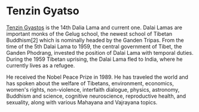 # Tenzin Gyatso

[Tenzin Gyastos](https://en.wikipedia.org/wiki/14th_Dalai_Lama) is the 14th Dalia Lama and current one. Dalai Lamas are important monks of the Gelug school, the newest school of Tibetan Buddhism[2] which is nominally headed by the Ganden Tripas. From the time of the 5th Dalai Lama to 1959, the central government of Tibet, the Ganden Phodrang, invested the position of Dalai Lama with temporal duties. During the 1959 Tibetan uprising, the Dalai Lama fled to India, where he currently lives as a refugee. 

He received the Nobel Peace Prize in 1989. He has traveled the world and has spoken about the welfare of Tibetans, environment, economics, women's rights, non-violence, interfaith dialogue, physics, astronomy, Buddhism and science, cognitive neuroscience, reproductive health, and sexuality, along with various Mahayana and Vajrayana topics.
